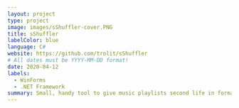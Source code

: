 ```yaml
---
layout: project
type: project
image: images/sShuffler-cover.PNG
title: sShuffler
labelColor: blue
language: C#
website: https://github.com/trolit/sShuffler
# All dates must be YYYY-MM-DD format!
date: 2020-04-12
labels:
  - WinForms
  - .NET Framework
summary: Small, handy tool to give music playlists second life in format that is respected by car players.
---
```

